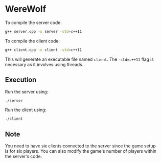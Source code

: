 # WereWolf

To compile the server code:
```bash
g++ server.cpp -o server -std=c++11
```

To compile the client code:
```bash
g++ client.cpp -o client -std=c++11
```

This will generate an executable file named `client`. The `-std=c++11` flag is necessary as it involves using threads.

## Execution

Run the server using:
```bash
./server
```

Run the client using:
```bash
./client
```

## Note

You need to have six clients connected to the server since the game setup is for six players. You can also modify the game's number of players within the server's code.
